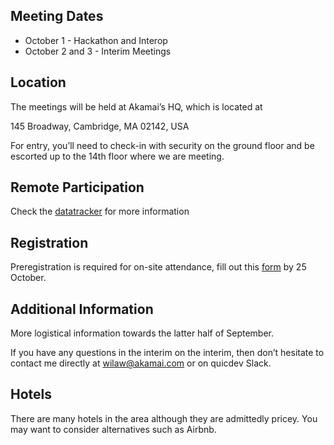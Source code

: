 ## Meeting Dates

* October 1 - Hackathon and Interop
* October 2 and 3 - Interim Meetings

## Location

The meetings will be held at Akamai’s HQ, which is located at

145 Broadway, Cambridge, MA 02142, USA

For entry, you’ll need to check-in with security on the ground floor and be escorted up to the 14th floor where we are meeting. 

## Remote Participation

Check the [datatracker](https://datatracker.ietf.org/group/moq/meetings/) for more information

## Registration

Preregistration is required for on-site attendance, fill out this [form](https://forms.gle/8fHbACZcQLozDWFA6) by 25 October.

## Additional Information

More logistical information towards the latter half of September. 

If you have any questions in the interim on the interim, then don’t hesitate to contact me directly at wilaw@akamai.com or on quicdev Slack.

## Hotels

There are many hotels in the area although they are admittedly pricey. You may want to consider alternatives such as Airbnb. 


